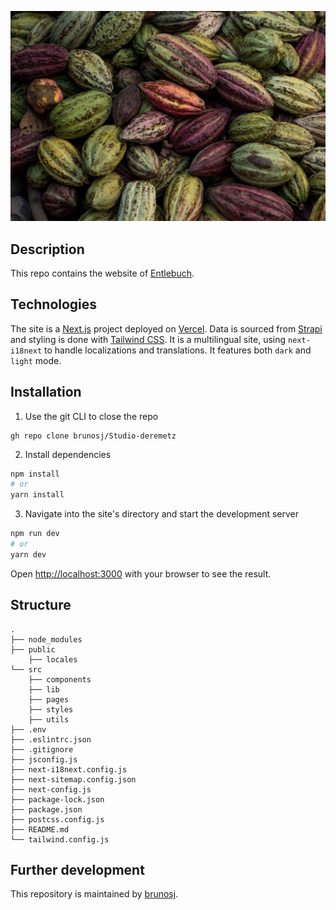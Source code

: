 ![logo](./static/header_grand_cru.jpg)

## Description

This repo contains the website of [Entlebuch](https://die-beste.art).

## Technologies

The site is a [Next.js](https://nextjs.org/) project deployed on [Vercel](https://vercel.com/). Data is sourced from [Strapi](https://strapi.io/) and styling is done with [Tailwind CSS](https://tailwindcss.com). It is a multilingual site, using <code>next-i18next</code> to handle localizations and translations. It features both <code>dark</code> and <code>light</code> mode.

## Installation

1. Use the git CLI to close the repo

```
gh repo clone brunosj/Studio-deremetz
```

2. Install dependencies

```bash
npm install
# or
yarn install
```

3. Navigate into the site's directory and start the development server

```bash
npm run dev
# or
yarn dev
```

Open [http://localhost:3000](http://localhost:3000) with your browser to see the result.

## Structure

```
.
├── node_modules
├── public
    ├── locales
└── src
    ├── components
    ├── lib
    ├── pages
    ├── styles
    ├── utils
├── .env
├── .eslintrc.json
├── .gitignore
├── jsconfig.js
├── next-i18next.config.js
├── next-sitemap.config.json
├── next-config.js
├── package-lock.json
├── package.json
├── postcss.config.js
├── README.md
└── tailwind.config.js
```

## Further development

This repository is maintained by [brunosj](https://github.com/brunosj).
